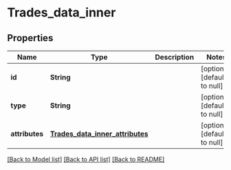 # Trades_data_inner
## Properties

| Name | Type | Description | Notes |
|------------ | ------------- | ------------- | -------------|
| **id** | **String** |  | [optional] [default to null] |
| **type** | **String** |  | [optional] [default to null] |
| **attributes** | [**Trades_data_inner_attributes**](Trades_data_inner_attributes.md) |  | [optional] [default to null] |

[[Back to Model list]](../README.md#documentation-for-models) [[Back to API list]](../README.md#documentation-for-api-endpoints) [[Back to README]](../README.md)

